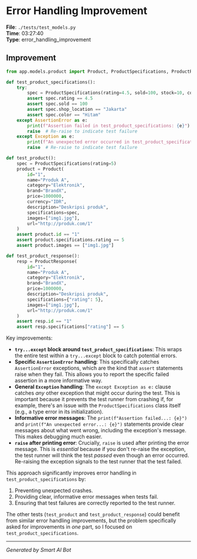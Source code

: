 # Error Handling Improvement

**File**: `./tests/test_models.py`  
**Time**: 03:27:40  
**Type**: error_handling_improvement

## Improvement

```python
from app.models.product import Product, ProductSpecifications, ProductResponse

def test_product_specifications():
    try:
        spec = ProductSpecifications(rating=4.5, sold=100, stock=10, condition="Baru", shop_location="Jakarta", shop_name="Toko A", storage="128GB", color="Hitam", warranty="1 tahun")
        assert spec.rating == 4.5
        assert spec.sold == 100
        assert spec.shop_location == "Jakarta"
        assert spec.color == "Hitam"
    except AssertionError as e:
        print(f"Assertion failed in test_product_specifications: {e}")
        raise  # Re-raise to indicate test failure
    except Exception as e:
        print(f"An unexpected error occurred in test_product_specifications: {e}")
        raise  # Re-raise to indicate test failure

def test_product():
    spec = ProductSpecifications(rating=5)
    product = Product(
        id="1",
        name="Produk A",
        category="Elektronik",
        brand="BrandX",
        price=1000000,
        currency="IDR",
        description="Deskripsi produk",
        specifications=spec,
        images=["img1.jpg"],
        url="http://produk.com/1"
    )
    assert product.id == "1"
    assert product.specifications.rating == 5
    assert product.images == ["img1.jpg"]

def test_product_response():
    resp = ProductResponse(
        id="1",
        name="Produk A",
        category="Elektronik",
        brand="BrandX",
        price=1000000,
        description="Deskripsi produk",
        specifications={"rating": 5},
        images=["img1.jpg"],
        url="http://produk.com/1"
    )
    assert resp.id == "1"
    assert resp.specifications["rating"] == 5
```

Key improvements:

* **`try...except` block around `test_product_specifications`**: This wraps the entire test within a `try...except` block to catch potential errors.
* **Specific `AssertionError` handling**:  This specifically catches `AssertionError` exceptions, which are the kind that `assert` statements raise when they fail.  This allows you to report the specific failed assertion in a more informative way.
* **General `Exception` handling**: The `except Exception as e:` clause catches *any* other exception that might occur during the test.  This is important because it prevents the test runner from crashing if, for example, there's an issue with the `ProductSpecifications` class itself (e.g., a type error in its initialization).
* **Informative error messages**:  The `print(f"Assertion failed...: {e}")` and `print(f"An unexpected error...: {e}")` statements provide clear messages about what went wrong, including the exception's message.  This makes debugging much easier.
* **`raise` after printing error**: Crucially, `raise` is used after printing the error message.  This is *essential* because if you don't re-raise the exception, the test runner will think the test *passed* even though an error occurred.  Re-raising the exception signals to the test runner that the test failed.

This approach significantly improves error handling in `test_product_specifications` by:

1.  Preventing unexpected crashes.
2.  Providing clear, informative error messages when tests fail.
3.  Ensuring that test failures are correctly reported to the test runner.

The other tests (`test_product` and `test_product_response`) could benefit from similar error handling improvements, but the problem specifically asked for improvements in *one* part, so I focused on `test_product_specifications`.

---
*Generated by Smart AI Bot*
